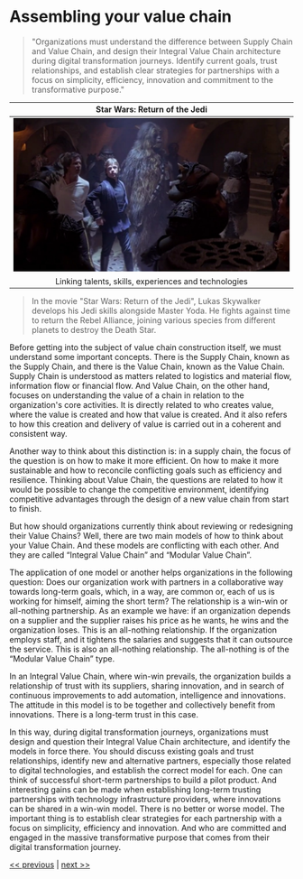 # Assembling your value chain

>"Organizations must understand the difference between Supply Chain and Value Chain, and design their Integral Value Chain architecture during digital transformation journeys. Identify current goals, trust relationships, and establish clear strategies for partnerships with a focus on simplicity, efficiency, innovation and commitment to the transformative purpose."

| Star Wars: Return of the Jedi |
| :---: |
|![](../../images/assembling_your_value_chain.png)|
|Linking talents, skills, experiences and technologies|

>In the movie "Star Wars: Return of the Jedi", Lukas Skywalker develops his Jedi skills alongside Master Yoda. He fights against time to return the Rebel Alliance, joining various species from different planets to destroy the Death Star.

Before getting into the subject of value chain construction itself, we must understand some important concepts. There is the Supply Chain, known as the Supply Chain, and there is the Value Chain, known as the Value Chain. Supply Chain is understood as matters related to logistics and material flow, information flow or financial flow. And Value Chain, on the other hand, focuses on understanding the value of a chain in relation to the organization's core activities. It is directly related to who creates value, where the value is created and how that value is created. And it also refers to how this creation and delivery of value is carried out in a coherent and consistent way.

Another way to think about this distinction is: in a supply chain, the focus of the question is on how to make it more efficient. On how to make it more sustainable and how to reconcile conflicting goals such as efficiency and resilience. Thinking about Value Chain, the questions are related to how it would be possible to change the competitive environment, identifying competitive advantages through the design of a new value chain from start to finish.

But how should organizations currently think about reviewing or redesigning their Value Chains? Well, there are two main models of how to think about your Value Chain. And these models are conflicting with each other. And they are called “Integral Value Chain” and “Modular Value Chain”.

The application of one model or another helps organizations in the following question: Does our organization work with partners in a collaborative way towards long-term goals, which, in a way, are common or, each of us is working for himself, aiming the short term? The relationship is a win-win or all-nothing partnership. As an example we have: if an organization depends on a supplier and the supplier raises his price as he wants, he wins and the organization loses. This is an all-nothing relationship. If the organization employs staff, and it tightens the salaries and suggests that it can outsource the service. This is also an all-nothing relationship. The all-nothing is of the “Modular Value Chain” type.

In an Integral Value Chain, where win-win prevails, the organization builds a relationship of trust with its suppliers, sharing innovation, and in search of continuous improvements to add automation, intelligence and innovations. The attitude in this model is to be together and collectively benefit from innovations. There is a long-term trust in this case.

In this way, during digital transformation journeys, organizations must design and question their Integral Value Chain architecture, and identify the models in force there. You should discuss existing goals and trust relationships, identify new and alternative partners, especially those related to digital technologies, and establish the correct model for each. One can think of successful short-term partnerships to build a pilot product. And interesting gains can be made when establishing long-term trusting partnerships with technology infrastructure providers, where innovations can be shared in a win-win model. There is no better or worse model. The important thing is to establish clear strategies for each partnership with a focus on simplicity, efficiency and innovation. And who are committed and engaged in the massive transformative purpose that comes from their digital transformation journey.

[<< previous](1-partnership_as_source_of_innovation.md) | [next >>](3-dialoging_your_relationships.md)

